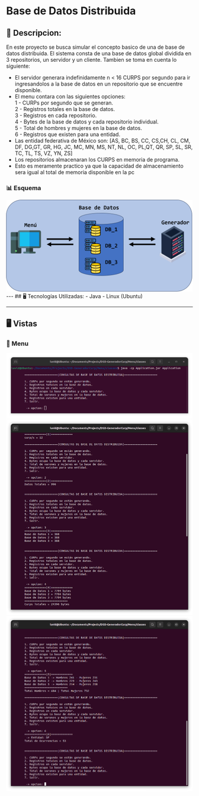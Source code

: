 #  Base de Datos Distribuida
## 📄 Descripcion:

<p>En este proyecto se busca simular el concepto basico de una de base de datos distribuida. El sistema consta de una base de datos global dividida en 3 repositorios, un servidor y un cliente. Tambien se toma en cuenta lo siguiente:</p>

- El servidor generara indefinidamente n < 16 CURPS por segundo para ir ingresandolos a la base de datos en un repositorio que se encuentre disponible.
- El menu contara con las siguientes opciones:</br>
  1 - CURPs por segundo que se generan.<br/>
  2 - Registros totales en la base de datos.<br/>
  3 - Registros en cada repositorio.<br/>
  4 - Bytes de la base de datos y cada repositorio individual.<br/>
  5 - Total de hombres y mujeres en la base de datos.<br/>
  6 - Registros que existen para una entidad.<br/>
- Las entidad federativa de México son: [AS, BC, BS, CC, CS,CH, CL, CM, DF, DG,GT, GR, HG, JC, MC, MN, MS, NT, NL, OC, PL,QT, QR, SP, SL, SR, TC, TL, TS, VZ, YN, ZS]
- Los repositorios almacenaran los CURPS en memoria de programa.
- Esto es meramente practico ya que la capacidad de almacenamiento sera igual al total de memoria disponible en la pc</br>

### 📊 Esquema
<img width="600" heigth="600" src="img/db_distributed.png" alt="Base de Datos">
---
## 🖥️ Tecnologías Utilizadas:
- Java 
- Linux (Ubuntu)

---
## 🖥 Vistas
### 🔹 Menu
<img width="600" heigth="600" src="img/Menu.png" alt="Menu1">
<img width="600" heigth="600" src="img/Opcion1234.png" alt="Menu2">
<img width="600" heigth="600" src="img/Opcion567.png" alt="Menu3">

